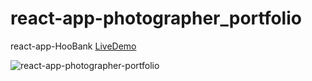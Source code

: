 # react-app-photographer_portfolio

react-app-HooBank [LiveDemo](https://photographer-portfolio-tau.vercel.app/)

![react-app-photographer-portfolio](https://github.com/awnish04/Photographer_Portfolio/assets/64547504/ac5c85b0-823a-45ac-9297-23ae61e68af3)

